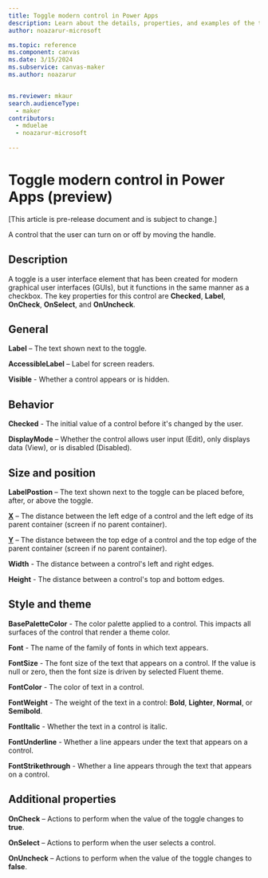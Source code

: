 ```yaml
---
title: Toggle modern control in Power Apps
description: Learn about the details, properties, and examples of the toggle modern control in Power Apps.
author: noazarur-microsoft

ms.topic: reference
ms.component: canvas
ms.date: 3/15/2024
ms.subservice: canvas-maker
ms.author: noazarur


ms.reviewer: mkaur
search.audienceType: 
  - maker
contributors:
  - mduelae
  - noazarur-microsoft
  
---
```

# Toggle modern control in Power Apps (preview)

[This article is pre-release document and is subject to change.]

A control that the user can turn on or off by moving the handle.

## Description

A toggle is a user interface element that has been created for modern graphical user interfaces (GUIs), but it functions in the same manner as a checkbox. The key properties for this control are **Checked**, **Label**, **OnCheck**, **OnSelect**, and **OnUncheck**.
 
## General

**Label** – The text shown next to the toggle. 

**AccessibleLabel** – Label for screen readers. 

**Visible** - Whether a control appears or is hidden. 

## Behavior

**Checked** - The initial value of a control before it's changed by the user. 

**DisplayMode** – Whether the control allows user input (Edit), only displays data (View), or is disabled (Disabled). 

## Size and position 

**LabelPostion** – The text shown next to the toggle can be placed before, after, or above the toggle. 

**[X](../properties-size-location.md)** – The distance between the left edge of a control and the left edge of its parent container (screen if no parent container).

**[Y](../properties-size-location.md)** – The distance between the top edge of a control and the top edge of the parent container (screen if no parent container).

**Width** - The distance between a control's left and right edges. 

**Height** - The distance between a control's top and bottom edges. 

## Style and theme

**BasePaletteColor** - The color palette applied to a control. This impacts all surfaces of the control that render a theme color. 

**Font** - The name of the family of fonts in which text appears. 

**FontSize** - The font size of the text that appears on a control. If the value is null or zero, then the font size is driven by selected Fluent theme. 

**FontColor** - The color of text in a control. 

**FontWeight** - The weight of the text in a control: **Bold**, **Lighter**, **Normal**, or **Semibold**. 

**FontItalic** - Whether the text in a control is italic. 

**FontUnderline** - Whether a line appears under the text that appears on a control. 

**FontStrikethrough** - Whether a line appears through the text that appears on a control. 

## Additional properties

**OnCheck** – Actions to perform when the value of the toggle changes to **true**. 

**OnSelect** – Actions to perform when the user selects a control. 

**OnUncheck** – Actions to perform when the value of the toggle changes to **false**. 
